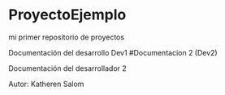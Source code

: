 # ProyectoEjemplo
mi primer repositorio de proyectos

Documentación del desarrollo Dev1
#Documentacion 2 (Dev2)

Documentación del desarrollador 2

Autor: Katheren Salom
